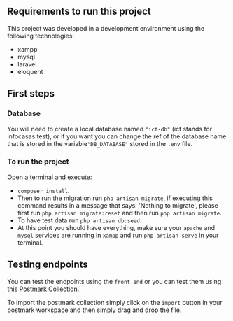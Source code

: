 
## Requirements to run this project

This project was developed in a development environment using the following technologies:

* xampp
* mysql
* laravel
* eloquent

## First steps

### Database
You will need to create a local database named `"ict-db"` (ict stands for infocasas test), or if you want you can change the ref of the database name that is stored in the variable`"DB_DATABASE"` stored in the `.env` file.

### To run the project
Open a terminal and execute:
* `composer install`.
* Then to run the migration run `php artisan migrate`, if executing this command results in a message that says: 'Nothing to migrate', please first run `php artisan migrate:reset` and then run `php artisan migrate`.
* To have test data run `php artisan db:seed`.
* At this point you should have everything, make sure your `apache` and `mysql` services are running in `xampp` and run `php artisan serve` in your terminal.

## Testing endpoints
You can test the endpoints using the `front end` or you can test them using this [Postmark Collection](https://github.com/NicolasAguirreCampi/ict-backend/blob/master/infocasas%20test.postman_collection.json).

To import the postmark collection simply click on the `import` button in your postmark workspace and then simply drag and drop the file.
